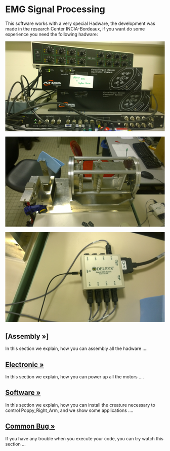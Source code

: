 # EMG Signal Processing

This software works with a very special Hadware, the development was made in the research Center INCIA-Bordeaux,
if you want do some experience you need the following hadware:

![img5](img/img5.jpg)

![img2](img/img2.jpg)

![img6](img/img6.jpg)



## [Assembly »]

In this section we explain, how you can assembly all the hadware ....

## [Electronic »]( https://github.com/joelortizsosa/Poppy_Right_Arm_Creature/blob/master/doc/electronic.md)

In this section we explain, how you can power up all the motors ....

## [Software »]( https://github.com/joelortizsosa/Poppy_Right_Arm_Creature/blob/master/doc/software.md)

In this section we explain, how you can install the creature necessary to control Poppy_Right_Arm, and we show some applications  ....

## [Common Bug »]( https://github.com/joelortizsosa/Poppy_Right_Arm_Creature/blob/master/doc/common_Bug.md)

If you have any trouble when you execute your code, you can try watch this section ...


